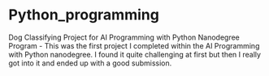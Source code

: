 # Python_programming
Dog Classifying Project for AI Programming with Python Nanodegree Program - This was the first project I completed within the AI Programming with Python nanodegree. I found it quite challenging at first but then I really got into it and ended up with a good submission. 
